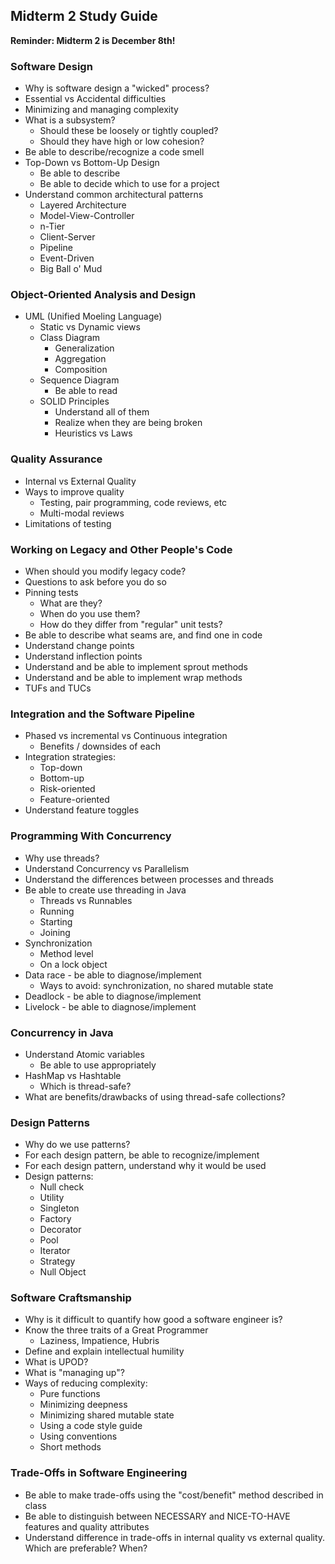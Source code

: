 ## Midterm 2 Study Guide

__Reminder: Midterm 2 is December 8th!__

### Software Design
* Why is software design a "wicked" process?
* Essential vs Accidental difficulties
* Minimizing and managing complexity
* What is a subsystem?
  * Should these be loosely or tightly coupled?
  * Should they have high or low cohesion?
* Be able to describe/recognize a code smell
* Top-Down vs Bottom-Up Design
  * Be able to describe
  * Be able to decide which to use for a project
* Understand common architectural patterns
  * Layered Architecture
  * Model-View-Controller
  * n-Tier
  * Client-Server
  * Pipeline
  * Event-Driven
  * Big Ball o' Mud
  
### Object-Oriented Analysis and Design
* UML (Unified Moeling Language)
  * Static vs Dynamic views
  * Class Diagram
    * Generalization
    * Aggregation
    * Composition
  * Sequence Diagram
    * Be able to read
  * SOLID Principles
    * Understand all of them
    * Realize when they are being broken
    * Heuristics vs Laws

### Quality Assurance
* Internal vs External Quality
* Ways to improve quality
  * Testing, pair programming, code reviews, etc
  * Multi-modal reviews
* Limitations of testing

### Working on Legacy and Other People's Code
* When should you modify legacy code?
* Questions to ask before you do so
* Pinning tests
  * What are they?
  * When do you use them?
  * How do they differ from "regular" unit tests?
* Be able to describe what seams are, and find one in code
* Understand change points
* Understand inflection points
* Understand and be able to implement sprout methods
* Understand and be able to implement wrap methods
* TUFs and TUCs

### Integration and the Software Pipeline
* Phased vs incremental vs Continuous integration
  * Benefits / downsides of each
* Integration strategies:
  * Top-down
  * Bottom-up
  * Risk-oriented
  * Feature-oriented
* Understand feature toggles

### Programming With Concurrency
* Why use threads?
* Understand Concurrency vs Parallelism
* Understand the differences between processes and threads
* Be able to create use threading in Java
  * Threads vs Runnables
  * Running
  * Starting
  * Joining
* Synchronization
  * Method level
  * On a lock object
* Data race - be able to diagnose/implement
  * Ways to avoid: synchronization, no shared mutable state
* Deadlock - be able to diagnose/implement
* Livelock - be able to diagnose/implement

### Concurrency in Java
* Understand Atomic variables
  * Be able to use appropriately
* HashMap vs Hashtable
  * Which is thread-safe?
* What are benefits/drawbacks of using thread-safe collections?

### Design Patterns
* Why do we use patterns?
* For each design pattern, be able to recognize/implement
* For each design pattern, understand why it would be used
* Design patterns:
  * Null check
  * Utility
  * Singleton
  * Factory
  * Decorator
  * Pool
  * Iterator
  * Strategy
  * Null Object

### Software Craftsmanship
* Why is it difficult to quantify how good a software engineer is?
* Know the three traits of a Great Programmer
  * Laziness, Impatience, Hubris
* Define and explain intellectual humility
* What is UPOD?
* What is "managing up"?
* Ways of reducing complexity:
  * Pure functions
  * Minimizing deepness
  * Minimizing shared mutable state
  * Using a code style guide
  * Using conventions
  * Short methods
  
### Trade-Offs in Software Engineering
* Be able to make trade-offs using the "cost/benefit" method described in class
* Be able to distinguish between NECESSARY and NICE-TO-HAVE features and quality attributes
* Understand difference in trade-offs in internal quality vs external quality.  Which are preferable?  When?
